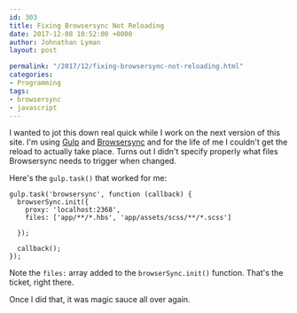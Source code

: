 ```yaml
---
id: 303
title: Fixing Browsersync Not Reloading
date: 2017-12-08 10:52:00 +0000
author: Johnathan Lyman
layout: post

permalink: "/2017/12/fixing-browsersync-not-reloading.html"
categories:
- Programming
tags:
- browsersync
- javascript
---
```

<div class="kg-card-markdown">

I wanted to jot this down real quick while I work on the next version of this site. I'm using <a href="https://gulpjs.com">Gulp</a> and <a href="https://browsersync.io">Browsersync</a> and for the life of me I couldn't get the reload to actually take place. Turns out I didn't specify properly what files Browsersync needs to trigger when changed.

Here's the <code>gulp.task()</code> that worked for me:<code></code>
<pre><code class="hljs javascript">gulp.task(<span class="hljs-string">'browsersync'</span>, <span class="hljs-function"><span class="hljs-keyword">function</span> (<span class="hljs-params">callback</span>) </span>{  
  browserSync.init({
    <span class="hljs-attr">proxy</span>: <span class="hljs-string">'localhost:2368'</span>,
    <span class="hljs-attr">files</span>: [<span class="hljs-string">'app/**/*.hbs'</span>, <span class="hljs-string">'app/assets/scss/**/*.scss'</span>]
    
  });

  callback();
});</code></pre>

Note the <code>files:</code> array added to the <code>browserSync.init()</code> function. That's the ticket, right there.

Once I did that, it was magic sauce all over again.

</div>